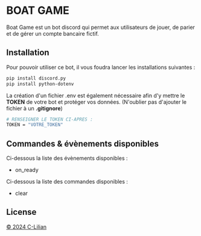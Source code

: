 # BOAT GAME

Boat Game est un bot discord qui permet aux utilisateurs de jouer, de parier et de gérer un compte bancaire fictif.

## Installation

Pour pouvoir utiliser ce bot, il vous foudra lancer les installations suivantes :

```bash
pip install discord.py
pip install python-dotenv
```
La création d'un fichier .env est également nécessaire afin d'y mettre le **TOKEN** de votre bot et protéger vos données. (N'oublier pas d'ajouter le fichier à un **.gitignore**)

```bash
# RENSEIGNER LE TOKEN CI-APRES :
TOKEN = "VOTRE_TOKEN"
```

## Commandes & évènements disponibles

Ci-dessous la liste des évènements disponibles :
 - on_ready

Ci-dessous la liste des commandes disponibles :
 - clear

## License

[© 2024 C-Lilian](https://github.com/C-Lilian)